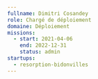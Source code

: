 ```yaml
---
fullname: Dimitri Cosandey
role: Chargé de déploiement
domaine: Déploiement
missions:
  - start: 2021-04-06
    end: 2022-12-31
    status: admin
startups:
  - resorption-bidonvilles
---
```


